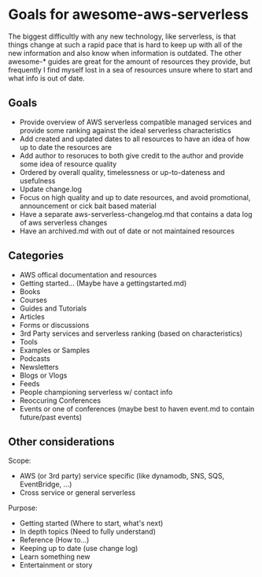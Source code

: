 # Goals for awesome-aws-serverless

The biggest difficultly with any new technology, like serverless, is that things change at such a rapid
pace that is hard to keep up with all of the new information and also know when information is outdated.
The other awesome-* guides are great for the amount of resources they provide, but frequently I find
myself lost in a sea of resources unsure where to start and what info is out of date.

## Goals

- Provide overview of AWS serverless compatible managed services and provide some ranking against the 
ideal serverless characteristics
- Add created and updated dates to all resources to have an idea of how up to date the resources are
- Add author to resoruces to both give credit to the author and provide some idea of resource quality
- Ordered by overall quality, timelessness or up-to-dateness and usefulness
- Update change.log
- Focus on high quality and up to date resources, and avoid promotional, announcement or cick bait based material
- Have a separate aws-serverless-changelog.md that contains a data log of aws serverless changes
- Have an archived.md with out of date or not maintained resources

## Categories

- AWS offical documentation and resources
- Getting started... (Maybe have a gettingstarted.md)
- Books
- Courses
- Guides and Tutorials
- Articles
- Forms or discussions
- 3rd Party services and serverless ranking (based on characteristics)
- Tools
- Examples or Samples
- Podcasts
- Newsletters
- Blogs or Vlogs
- Feeds
- People championing serverless w/ contact info
- Reoccuring Conferences
- Events or one of conferences (maybe best to haven event.md to contain future/past events)

## Other considerations

Scope:

- AWS (or 3rd party) service specific (like dynamodb, SNS, SQS, EventBridge, ...)
- Cross service or general serverless

Purpose:

- Getting started (Where to start, what's next)
- In depth topics (Need to fully understand)
- Reference (How to...)
- Keeping up to date (use change log)
- Learn something new
- Entertainment or story
